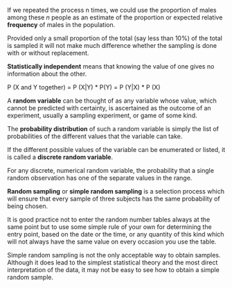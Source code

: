 If we repeated the process n times, we could use the proportion of males among these _n_ people as an estimate of the proportion or expected relative __frequency__ of males in the population.

Provided only a small proportion of the total (say less than 10%) of the total is sampled it will not make much difference whether the sampling is done with or without replacement.

__Statistically independent__ means that knowing the value of one gives no information about the other.

P (X and Y together) = P (X|Y) * P(Y) = P (Y|X) * P (X)

A __random variable__ can be thought of as any variable whose value, which cannot be predicted with certainty, is ascertained as the outcome of an experiment, usually a sampling experiment, or game of some kind.

The __probability distribution__ of such a random variable is simply the list of probabilities of the different values that the variable can take.

If the different possible values of the variable can be enumerated or listed, it is called a __discrete random variable__.

For any discrete, numerical random variable, the probability that a single random observation has one of the separate values in the range.

__Random sampling__ or __simple random sampling__ is a selection process which will ensure that every sample of three subjects has the same probability of being chosen.

It is good practice not to enter the random number tables always at the same point but to use some simple rule of your own for determining the entry point, based on the date or the time, or any quantity of this kind which will not always have the same value on every occasion you use the table.

Simple random sampling is not the only acceptable way to obtain samples. Although it does lead to the simplest statistical theory and the most direct interpretation of the data, it may not be easy to see how to obtain a simple random sample.
